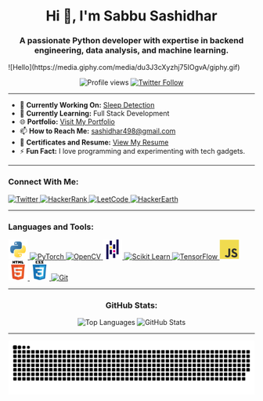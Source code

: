 <h1 align="center">Hi 👋, I'm Sabbu Sashidhar</h1>
<h3 align="center">A passionate Python developer with expertise in backend engineering, data analysis, and machine learning.</h3>
![Hello](https://media.giphy.com/media/du3J3cXyzhj75IOgvA/giphy.gif)
<p align="center">
  <img src="https://komarev.com/ghpvc/?username=sashidhar498&label=Profile%20views&color=0e75b6&style=flat" alt="Profile views" />
  <a href="https://twitter.com/sashidh51920793" target="blank">
    <img src="https://img.shields.io/twitter/follow/sashidh51920793?logo=twitter&style=for-the-badge" alt="Twitter Follow" />
  </a>
</p>

---

- 🔭 **Currently Working On:** [Sleep Detection](#)  
- 🌱 **Currently Learning:** Full Stack Development  
- 🌐 **Portfolio:** [Visit My Portfolio](https://sashidhar498.github.io/Portfolio/)  
- 📫 **How to Reach Me:** sashidhar498@gmail.com  
- 📄 **Certificates and Resume:** [View My Resume](https://drive.google.com/drive/folders/13Mq3WE22nnezQRNv9ViIIOr3leOyKALU?usp=sharing)  
- ⚡ **Fun Fact:** I love programming and experimenting with tech gadgets.

---

<h3 align="left">Connect With Me:</h3>
<p align="left">
  <a href="https://twitter.com/sashidh51920793" target="_blank">
    <img src="https://raw.githubusercontent.com/rahuldkjain/github-profile-readme-generator/master/src/images/icons/Social/twitter.svg" alt="Twitter" height="40" width="40" />
  </a>
  <a href="https://www.hackerrank.com/sashidhar498" target="_blank">
    <img src="https://raw.githubusercontent.com/rahuldkjain/github-profile-readme-generator/master/src/images/icons/Social/hackerrank.svg" alt="HackerRank" height="40" width="40" />
  </a>
  <a href="https://www.leetcode.com/sashidhar498" target="_blank">
    <img src="https://raw.githubusercontent.com/rahuldkjain/github-profile-readme-generator/master/src/images/icons/Social/leet-code.svg" alt="LeetCode" height="40" width="40" />
  </a>
  <a href="https://www.hackerearth.com/@sashidhar498" target="_blank">
    <img src="https://raw.githubusercontent.com/rahuldkjain/github-profile-readme-generator/master/src/images/icons/Social/hackerearth.svg" alt="HackerEarth" height="40" width="40" />
  </a>
</p>

---

<h3 align="left">Languages and Tools:</h3>
<p align="left">
  <a href="https://www.python.org" target="_blank" rel="noreferrer">
    <img src="https://raw.githubusercontent.com/devicons/devicon/master/icons/python/python-original.svg" alt="Python" width="40" height="40" />
  </a>
  <a href="https://pytorch.org/" target="_blank" rel="noreferrer">
    <img src="https://www.vectorlogo.zone/logos/pytorch/pytorch-icon.svg" alt="PyTorch" width="40" height="40" />
  </a>
  <a href="https://opencv.org/" target="_blank" rel="noreferrer">
    <img src="https://www.vectorlogo.zone/logos/opencv/opencv-icon.svg" alt="OpenCV" width="40" height="40" />
  </a>
  <a href="https://pandas.pydata.org/" target="_blank" rel="noreferrer">
    <img src="https://raw.githubusercontent.com/devicons/devicon/2ae2a900d2f041da66e950e4d48052658d850630/icons/pandas/pandas-original.svg" alt="Pandas" width="40" height="40" />
  </a>
  <a href="https://scikit-learn.org/" target="_blank" rel="noreferrer">
    <img src="https://upload.wikimedia.org/wikipedia/commons/0/05/Scikit_learn_logo_small.svg" alt="Scikit Learn" width="40" height="40" />
  </a>
  <a href="https://www.tensorflow.org" target="_blank" rel="noreferrer">
    <img src="https://www.vectorlogo.zone/logos/tensorflow/tensorflow-icon.svg" alt="TensorFlow" width="40" height="40" />
  </a>
  <a href="https://developer.mozilla.org/en-US/docs/Web/JavaScript" target="_blank" rel="noreferrer">
    <img src="https://raw.githubusercontent.com/devicons/devicon/master/icons/javascript/javascript-original.svg" alt="JavaScript" width="40" height="40" />
  </a>
  <a href="https://www.w3schools.com/html/" target="_blank" rel="noreferrer">
    <img src="https://raw.githubusercontent.com/devicons/devicon/master/icons/html5/html5-original-wordmark.svg" alt="HTML5" width="40" height="40" />
  </a>
  <a href="https://www.w3schools.com/css/" target="_blank" rel="noreferrer">
    <img src="https://raw.githubusercontent.com/devicons/devicon/master/icons/css3/css3-original-wordmark.svg" alt="CSS3" width="40" height="40" />
  </a>
  <a href="https://git-scm.com/" target="_blank" rel="noreferrer">
    <img src="https://www.vectorlogo.zone/logos/git-scm/git-scm-icon.svg" alt="Git" width="40" height="40" />
  </a>
</p>

---

<h3 align="center">GitHub Stats:</h3>
<p align="center">
  <img src="https://github-readme-stats.vercel.app/api/top-langs?username=sashidhar498&show_icons=true&locale=en&layout=compact&theme=dracula" alt="Top Languages" />
  <img src="https://github-readme-stats.vercel.app/api?username=sashidhar498&show_icons=true&locale=en&theme=dracula" alt="GitHub Stats" />
</p>

---

<p align="center">
  <img src="https://raw.githubusercontent.com/sashidhar498/sashidhar498/output/snake.svg" alt="Snake Animation" />
</p>
